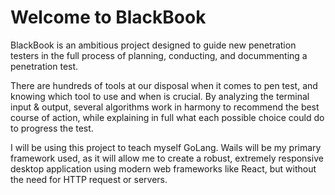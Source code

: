 # Welcome to BlackBook
BlackBook is an ambitious project designed to guide new penetration testers in the full process of planning, conducting, and docummenting a penetration test. 

There are hundreds of tools at our disposal when it comes to pen test, and knowing which tool to use and when is crucial. By analyzing the terminal input & output, several algorithms work in harmony to recommend the best course of action, while explaining in full what each possible choice could do to progress the test.

I will be using this project to teach myself GoLang. Wails will be my primary framework used, as it will allow me to create a robust, extremely responsive desktop application using modern web frameworks like React, but without the need for HTTP request or servers.
